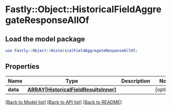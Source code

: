 # Fastly::Object::HistoricalFieldAggregateResponseAllOf

## Load the model package
```perl
use Fastly::Object::HistoricalFieldAggregateResponseAllOf;
```

## Properties
Name | Type | Description | Notes
------------ | ------------- | ------------- | -------------
**data** | [**ARRAY[HistoricalFieldResultsInner]**](HistoricalFieldResultsInner.md) |  | [optional] 

[[Back to Model list]](../README.md#documentation-for-models) [[Back to API list]](../README.md#documentation-for-api-endpoints) [[Back to README]](../README.md)


